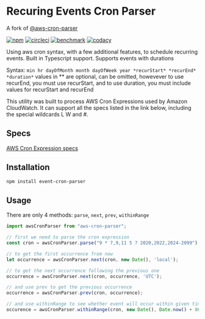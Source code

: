 # Recuring Events Cron Parser

A fork of [@aws-cron-parser](https://www.npmjs.com/package/aws-cron-parser)

[![npm](https://img.shields.io/npm/v/aws-cron-parser)](https://www.npmjs.com/package/aws-cron-parser)
[![circleci](https://circleci.com/gh/beemhq/aws-cron-parser.svg?style=shield)](https://app.circleci.com/pipelines/github/beemhq/aws-cron-parser)
[![benchmark](https://img.shields.io/badge/benchmark-129%2C287%20ops%2Fsec-informational)](https://runkit.com/vinhtnguyen/aws-cron-parser---benchmark)
[![codacy](https://app.codacy.com/project/badge/Grade/6c1314916ad54dbfbe1a4698af373883)](https://app.codacy.com/manual/vinhtnguyen/aws-cron-parser/dashboard)

Using aws cron syntax, with a few additional features, to schedule recurring events. Built in Typescript support.
Supports events with durations

Syntax: `min hr dayOfMonth month dayOfWeek year *recurStart* *recurEnd* *duration*`
values in ** are optional, can be omitted, howevever to use recurEnd, you must use recurStart, and to use duration, you must include values for recurStart and recurEnd

This utility was built to process AWS Cron Expressions used by Amazon CloudWatch. It can support all the specs listed in the link below, including the special wildcards L W and #.

## Specs

[AWS Cron Expression specs](https://docs.aws.amazon.com/AmazonCloudWatch/latest/events/ScheduledEvents.html#CronExpressions)

## Installation

```sh
npm install event-cron-parser
```

## Usage

There are only 4 methods: `parse`, `next`, `prev`, `withinRange`

```js
import awsCronParser from "aws-cron-parser";

// first we need to parse the cron expression
const cron = awsCronParser.parse("9 * 7,9,11 5 ? 2020,2022,2024-2099");

// to get the first occurrence from now
let occurrence = awsCronParser.next(cron, new Date(), 'local');

// to get the next occurrence following the previous one
occurrence = awsCronParser.next(cron, occurrence, 'UTC');

// and use prev to get the previous occurrence
occurrence = awsCronParser.prev(cron, occurrence);

// and use withinRange to see whether event will occur within given time frame, can pass in either number or date for start and end
occurence = awsCronParser.withinRange(cron, new Date(), Date.now() + 86400000);

```